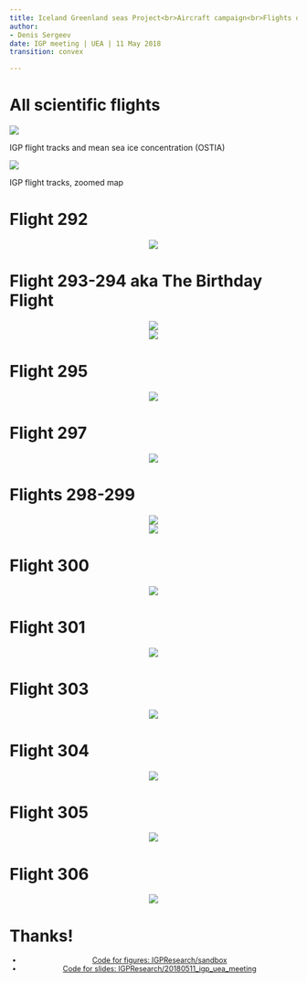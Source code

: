 ```yaml
---
title: Iceland Greenland seas Project<br>Aircraft campaign<br>Flights overview
author:
- Denis Sergeev
date: IGP meeting | UEA | 11 May 2018
transition: convex

---
```


# All scientific flights 
<div class="w45">
  <img src="media/igp_all_sci_flights_map_grid_mean_seaice.png">
  <p class="lcred">IGP flight tracks and mean sea ice concentration (OSTIA)</p>
</div>
<div class="w45">
  <img src="media/igp_all_sci_flights_map_grid_zoom.png">
  <p class="lcred">IGP flight tracks, zoomed map</p>
</div>

# Flight 292
<center>
<div class="w65">
  <img src="media/flight_292_201802281208_modis_aqua_vis02_amsr2.png">
</div>
</center>

# Flight 293-294 aka The Birthday Flight
<center>
<div class="w45">
  <img src="media/flight_293_201803011143_viirs_npp_m05_amsr2.png">
</div>

<div class="w45">
  <img src="media/flight_294_201803011324_viirs_npp_m05_amsr2.png">
</div>
</center>

# Flight 295
<center>
<div class="w65">
  <img src="media/flight_295_201803041227_viirs_npp_m15_amsr2.png">
</div>
</center>

# Flight 297
<center>
<div class="w65">
  <img src="media/flight_297_201803061330_viirs_npp_m05_amsr2.png">
</div>
</center>

# Flights 298-299
<center>
<div class="w45">
  <img src="media/flight_298_201803081113_viirs_npp_m15_amsr2.png">
</div>

<div class="w45">
  <img src="media/flight_299_201803081435_viirs_npp_m05_amsr2.png">
</div>
</center>

# Flight 300
<center>
<div class="w65">
  <img src="media/flight_300_201803091233_viirs_npp_m15_amsr2.png">
</div>
</center>

# Flight 301
<center>
<div class="w65">
  <img src="media/flight_301_201803121138_viirs_npp_m05_amsr2.png">
</div>
</center>

# Flight 303
<center>
<div class="w65">
  <img src="media/flight_303_201803141359_modis_aqua_vis02_amsr2.png">
</div>
</center>

# Flight 304
<center>
<div class="w65">
  <img src="media/flight_304_201803161024_viirs_npp_m05_amsr2.png">
</div>
</center>

# Flight 305
<center>
<div class="w65">
  <img src="media/flight_305_201803181125_viirs_npp_m05_amsr2.png">
</div>
</center>

# Flight 306
<center>
<div class="w65">
  <img src="media/flight_306_201803191246_viirs_npp_m15_amsr2.png">
</div>
</center>


# Thanks!
<center class="fragment fade-in" style="font-size:90%;">
<ul class="icon-list">
  <li><a href="https://github.com/IGPResearch/sandbox"><i class="fa fa-github -square fa-lg"></i>Code for figures: IGPResearch/sandbox</a></li>
  <li><a href="https://github.com/IGPResearch/20180511_igp_uea_meeting"><i class="fa fa-github -square fa-lg"></i>Code for slides: IGPResearch/20180511_igp_uea_meeting</a></li>
</ul>
</center>

<!--
-->
